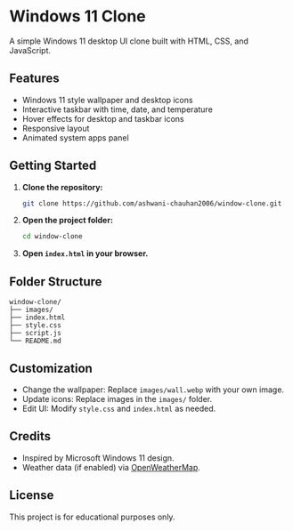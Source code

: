# Windows 11 Clone

A simple Windows 11 desktop UI clone built with HTML, CSS, and JavaScript.

## Features

- Windows 11 style wallpaper and desktop icons
- Interactive taskbar with time, date, and temperature
- Hover effects for desktop and taskbar icons
- Responsive layout
- Animated system apps panel

## Getting Started

1. **Clone the repository:**
   ```sh
   git clone https://github.com/ashwani-chauhan2006/window-clone.git
   ```
2. **Open the project folder:**
   ```sh
   cd window-clone
   ```
3. **Open `index.html` in your browser.**

## Folder Structure

```
window-clone/
├── images/
├── index.html
├── style.css
├── script.js
└── README.md
```

## Customization

- Change the wallpaper: Replace `images/wall.webp` with your own image.
- Update icons: Replace images in the `images/` folder.
- Edit UI: Modify `style.css` and `index.html` as needed.

## Credits

- Inspired by Microsoft Windows 11 design.
- Weather data (if enabled) via [OpenWeatherMap](https://openweathermap.org/).

## License

This project is for educational purposes only.